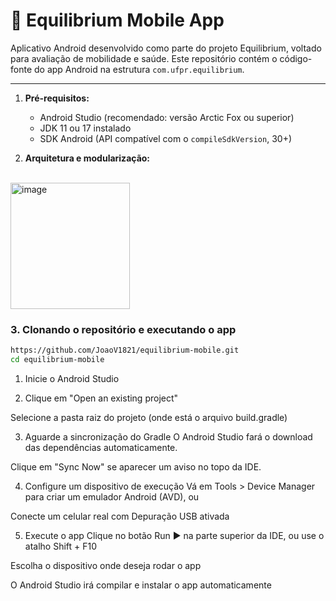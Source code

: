 # 📱 Equilibrium Mobile App

Aplicativo Android desenvolvido como parte do projeto Equilibrium, voltado para avaliação de mobilidade e saúde. Este repositório contém o código-fonte do app Android na estrutura `com.ufpr.equilibrium`.

---

1. **Pré-requisitos:**
   - Android Studio (recomendado: versão Arctic Fox ou superior)
   - JDK 11 ou 17 instalado
   - SDK Android (API compatível com o `compileSdkVersion`, 30+)

2. **Arquitetura e modularização:**
<br>
<img width="191" height="202" alt="image" src="https://github.com/user-attachments/assets/f3a58c57-e95b-4331-90a5-b0e3baa8eec6"/>

### 3. Clonando o repositório e executando o app

```bash
https://github.com/JoaoV1821/equilibrium-mobile.git
cd equilibrium-mobile
````
1. Inicie o Android Studio

2. Clique em "Open an existing project"

Selecione a pasta raiz do projeto (onde está o arquivo build.gradle)

3. Aguarde a sincronização do Gradle
O Android Studio fará o download das dependências automaticamente.

Clique em "Sync Now" se aparecer um aviso no topo da IDE.

4. Configure um dispositivo de execução
Vá em Tools > Device Manager para criar um emulador Android (AVD), ou

Conecte um celular real com Depuração USB ativada

5. Execute o app
Clique no botão Run ▶️ na parte superior da IDE, ou use o atalho Shift + F10

Escolha o dispositivo onde deseja rodar o app

O Android Studio irá compilar e instalar o app automaticamente
   
